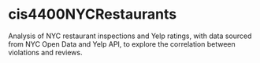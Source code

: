 # cis4400NYCRestaurants
Analysis of NYC restaurant inspections and Yelp ratings, with data sourced from NYC Open Data and Yelp API, to explore the correlation between violations and reviews.
